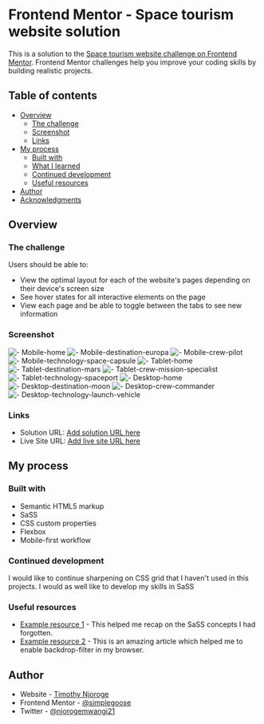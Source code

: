 # Frontend Mentor - Space tourism website solution

This is a solution to the [Space tourism website challenge on Frontend Mentor](https://www.frontendmentor.io/challenges/space-tourism-multipage-website-gRWj1URZ3). Frontend Mentor challenges help you improve your coding skills by building realistic projects. 

## Table of contents

- [Overview](#overview)
  - [The challenge](#the-challenge)
  - [Screenshot](#screenshot)
  - [Links](#links)
- [My process](#my-process)
  - [Built with](#built-with)
  - [What I learned](#what-i-learned)
  - [Continued development](#continued-development)
  - [Useful resources](#useful-resources)
- [Author](#author)
- [Acknowledgments](#acknowledgments)

## Overview

### The challenge

Users should be able to:

- View the optimal layout for each of the website's pages depending on their device's screen size
- See hover states for all interactive elements on the page
- View each page and be able to toggle between the tabs to see new information

### Screenshot

![- Mobile-home](./ScreenShot-mobile-home.png)
![- Mobile-destination-europa](./ScreenShot-mobile-destination-europa.png)
![- Mobile-crew-pilot](./ScreenShot-mobile-crew-pilot.png)
![- Mobile-technology-space-capsule](./ScreenShot-mobile-technology-space-capsule.png)
![- Tablet-home](./ScreenShot-tablet-home.png)
![- Tablet-destination-mars](./ScreenShot-tablet-destination-mars.png)
![- Tablet-crew-mission-specialist](./ScreenShot-tablet-crew-mission-specialist.png)
![- Tablet-technology-spaceport](./ScreenShot-tablet-technology-spaceport.png)
![- Desktop-home](./ScreenShot-desktop-home.png)
![- Desktop-destination-moon](./ScreenShot-desktop-destination-moon.png)
![- Desktop-crew-commander](./ScreenShot-desktop-crew-commander.png)
![- Desktop-technology-launch-vehicle](./ScreenShot-desktop-technology-launch-vehicle.png)

### Links

- Solution URL: [Add solution URL here](https://your-solution-url.com)
- Live Site URL: [Add live site URL here](https://your-live-site-url.com)

## My process

### Built with

- Semantic HTML5 markup
- SaSS
- CSS custom properties
- Flexbox
- Mobile-first workflow


### Continued development

I would like to continue sharpening on CSS grid that I haven't used in this projects. I would as well like to develop my skills in SaSS

### Useful resources

- [Example resource 1](https://www.sass-lang.com) - This helped me recap on the SaSS concepts I had forgotten.
- [Example resource 2](https://dev.to/snkds/how-to-enable-backdrop-filter-in-firefox-2n8e) - This is an amazing article which helped me to enable backdrop-filter in my browser.

## Author

- Website - [Timothy Njoroge](https://www.timothynjoroge.herokuapp.com)
- Frontend Mentor - [@simplegoose](https://www.frontendmentor.io/profile/simplegoose)
- Twitter - [@njorogemwangi21](https://www.twitter.com/njorogemwangi21)

